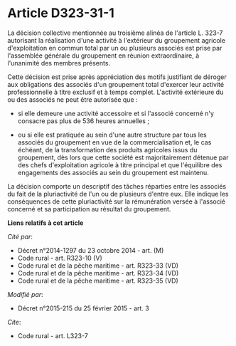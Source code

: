 # Article D323-31-1

La décision collective mentionnée au troisième alinéa de l'article L. 323-7 autorisant la réalisation d'une activité à
l'extérieur du groupement agricole d'exploitation en commun total par un ou plusieurs associés est prise par l'assemblée
générale du groupement en réunion extraordinaire, à l'unanimité des membres présents. 

Cette décision est prise après appréciation des motifs justifiant de déroger aux obligations des associés d'un groupement
total d'exercer leur activité professionnelle à titre exclusif et à temps complet. L'activité extérieure du ou des associés
ne peut être autorisée que :

- si elle demeure une activité accessoire et si l'associé concerné n'y consacre pas plus de 536 heures annuelles ;

- ou si elle est pratiquée au sein d'une autre structure par tous les associés du groupement en vue de la commercialisation
et, le cas échéant, de la transformation des produits agricoles issus du groupement, dès lors que cette société est
majoritairement détenue par des chefs d'exploitation agricole à titre principal et que l'équilibre des engagements des
associés au sein du groupement est maintenu. 

La décision comporte un descriptif des tâches réparties entre les associés du fait de la pluriactivité de l'un ou de
plusieurs d'entre eux. Elle indique les conséquences de cette pluriactivité sur la rémunération versée à l'associé concerné
et sa participation au résultat du groupement.

**Liens relatifs à cet article**

_Cité par_:

  - Décret n°2014-1297 du 23 octobre 2014 - art. (M)
  - Code rural - art. R323-10 (V)
  - Code rural et de la pêche maritime - art. R323-33 (VD)
  - Code rural et de la pêche maritime - art. R323-34 (VD)
  - Code rural et de la pêche maritime - art. R323-35 (VD)

_Modifié par_:

  - Décret n°2015-215 du 25 février 2015 - art. 3

_Cite_:

  - Code rural - art. L323-7
